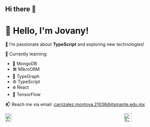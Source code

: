 ## Hi there 👋


<h1>👋 Hello, I'm Jovany!</h1>

<p>🚀 I’m passionate about <strong>TypeScript</strong> and exploring new technologies!</p>

<p>🌱 Currently learning:</p>
<ul>
  <li>🔗 MongoDB</li>
  <li>🛠 MikroORM</li>
  <li>🎯 TypeGraph</li>
  <li>⚙️ TypeScript</li>
  <li>❄️ React</li>
  <li>🧠 TensorFlow</li>
</ul>

<p>📬 Reach me via email: <a href="mailto:carrizalez.montoya.21036@itsmante.edu.mx">carrizalez.montoya.21036@itsmante.edu.mx</a></p>

<div style="display: flex; justify-content: space-between;">
  <a href="https://github.com/anuraghazra/github-readme-stats">
    <img src="https://github-readme-stats.vercel.app/api?username=JovanyCm1" alt="GitHub Stats" width="45%" />
  </a>
  <a href="https://github.com/anuraghazra/github-readme-stats">
    <img src="https://github-readme-stats.vercel.app/api/top-langs/?username=JovanyCm1&langs_count=8&hide=CMake,PHP,Dart" alt="Top Languages" width="45%" />
  </a>
</div>
